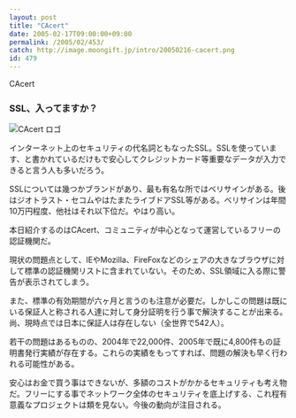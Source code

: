 ```yaml
---
layout: post
title: "CAcert"
date: 2005-02-17T09:00:00+09:00
permalink: /2005/02/453/
catch: http://image.moongift.jp/intro/20050216-cacert.png
id: 479
---
```

CAcert  
<!--more-->

### SSL、入ってますか？
  

![CAcert ロゴ](http://image.moongift.jp/intro/20050216-cacert.png "CAcert ロゴ")

  

インターネット上のセキュリティの代名詞ともなったSSL。SSLを使っています、と書かれているだけもで安心してクレジットカード等重要なデータが入力できると言う人も多いだろう。

  

SSLについては幾つかブランドがあり、最も有名な所ではベリサインがある。後はジオトラスト・セコムやはたまたライブドアSSL等がある。ベリサインは年間10万円程度、他社はそれ以下位だ。やはり高い。

  

本日紹介するのはCAcert、コミュニティが中心となって運営しているフリーの認証機関だ。

  

現状の問題点として、IEやMozilla、FireFoxなどのシェアの大きなブラウザに対して標準の認証機関リストに含まれていない。そのため、SSL領域に入る際に警告が表示されてしまう。

  

また、標準の有効期間が六ヶ月と言うのも注意が必要だ。しかしこの問題は既にいる保証人と称される人達に対して身分証明を行う事で解決することが出来る。尚、現時点では日本に保証人は存在しない（全世界で542人）。

  

若干の問題はあるものの、2004年で22,000件、2005年で既に4,800件もの証明書発行実績が存在する。これらの実績をもってすれば、問題の解決も早く行われる可能性がある。

  

安心はお金で買う事はできないが、多額のコストがかかるセキュリティも考え物だ。フリーにする事でネットワーク全体のセキュリティを底上げする、これ程有意義なプロジェクトは類を見ない。今後の動向が注目される。

